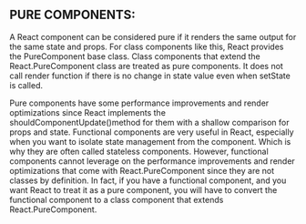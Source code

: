 ## PURE COMPONENTS:

A React component can be considered pure if it renders the same output for the same state and props. For class components like this, React provides the PureComponent base class. Class components that extend the React.PureComponent class are treated as pure components.
It does not call render function if there is no change in state value even when setState is called.

Pure components have some performance improvements and render optimizations since React implements the shouldComponentUpdate()method for them with a shallow comparison for props and state.
Functional components are very useful in React, especially when you want to isolate state management from the component. Which is why they are often called stateless components.
However, functional components cannot leverage on the performance improvements and render optimizations that come with React.PureComponent since they are not classes by definition.
In fact, if you have a functional component, and you want React to treat it as a pure component, you will have to convert the functional component to a class component that extends React.PureComponent.